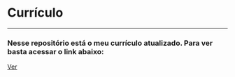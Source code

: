 # Currículo
***
### Nesse repositório está o meu currículo atualizado. Para ver basta acessar o link abaixo: 

[Ver](https://josevansantos.github.io/resume/)